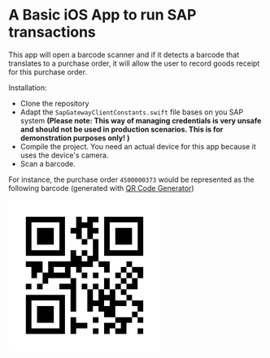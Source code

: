 # A Basic iOS App to run SAP transactions

This app will open a barcode scanner and if it detects a barcode that translates to a purchase order, it will allow the user to record goods receipt for this purchase order.

Installation:
* Clone the repository
* Adapt the `SapGatewayClientConstants.swift` file bases on you SAP system **(Please note: This way of managing credentials is very unsafe and should not be used in production scenarios. This is for demonstration purposes only! )**
* Compile the project. You need an actual device for this app because it uses the device's camera. 
* Scan a barcode.

For instance, the purchase order `4500000373` would be represented as the following barcode (generated with [QR Code Generator](https://www.qr-code-generator.com))

![Example Barcode](img/po_barcode.png)
